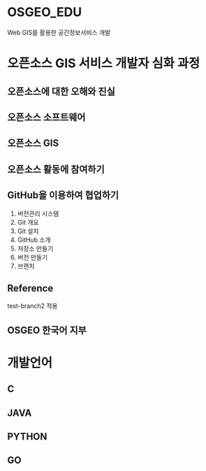 # OSGEO_EDU
Web GIS를 활용한 공간정보서비스 개발
# 오픈소스 GIS 서비스 개발자 심화 과정

## 오픈소스에 대한 오해와 진실

## 오픈소스 소프트웨어

## 오픈소스 GIS

## 오픈소스 활동에 참여하기

## GitHub을 이용하여 협업하기
1. 버전관리 시스템
2. Git 개요
3. Git 설치
4. GitHub 소개
5. 저장소 만들기
6. 버전 만들기
7. 브랜치

## Reference


test-branch2 적용

## OSGEO 한국어 지부

# 개발언어
## C
## JAVA
## PYTHON
## GO
